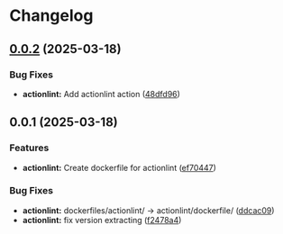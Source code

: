 # Changelog

## [0.0.2](https://github.com/koki-develop/github-actions-lint/compare/v0.0.1...v0.0.2) (2025-03-18)


### Bug Fixes

* **actionlint:** Add actionlint action ([48dfd96](https://github.com/koki-develop/github-actions-lint/commit/48dfd9642def1f3cebdc7bfcbfb25df46ba92288))

## 0.0.1 (2025-03-18)


### Features

* **actionlint:** Create dockerfile for actionlint ([ef70447](https://github.com/koki-develop/github-actions-lint/commit/ef70447b0ca796b89d82999e14273949df39a471))


### Bug Fixes

* **actionlint:** dockerfiles/actionlint/ -&gt; actionlint/dockerfile/ ([ddcac09](https://github.com/koki-develop/github-actions-lint/commit/ddcac097625819aaf40c56ca54409d2ab4e03bcd))
* **actionlint:** fix version extracting ([f2478a4](https://github.com/koki-develop/github-actions-lint/commit/f2478a494c8fd2cab84c848d78c65acea74eb369))
